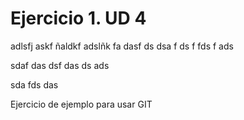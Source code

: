 # Ejercicio 1. UD 4

adlsfj askf ñaldkf adslñk fa dasf 
ds 
dsa
 f
 ds f
 fds
 f ads 

 sdaf das dsf das ds ads 

 sda fds das 

Ejercicio de ejemplo para usar GIT
